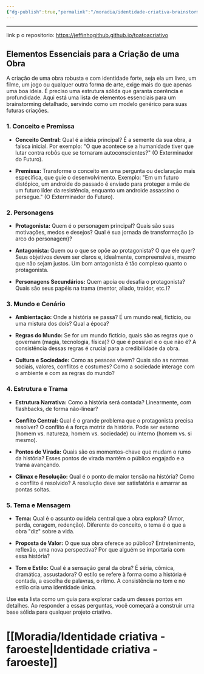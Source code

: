 ```yaml
---
{"dg-publish":true,"permalink":"/moradia/identidade-criativa-brainstorming/","tags":["gardenEntry"]}
---
```


--- 

link p o repositorio: https://jeffinhogithub.github.io/toatoacriativo
## Elementos Essenciais para a Criação de uma Obra

A criação de uma obra robusta e com identidade forte, seja ela um livro, um filme, um jogo ou qualquer outra forma de arte, exige mais do que apenas uma boa ideia. É preciso uma estrutura sólida que garanta coerência e profundidade. Aqui está uma lista de elementos essenciais para um brainstorming detalhado, servindo como um modelo genérico para suas futuras criações.

### 1. Conceito e Premissa

- **Conceito Central:** Qual é a ideia principal? É a semente da sua obra, a faísca inicial. Por exemplo: "O que acontece se a humanidade tiver que lutar contra robôs que se tornaram autoconscientes?" (O Exterminador do Futuro).
    
- **Premissa:** Transforme o conceito em uma pergunta ou declaração mais específica, que guie o desenvolvimento. Exemplo: "Em um futuro distópico, um androide do passado é enviado para proteger a mãe de um futuro líder da resistência, enquanto um androide assassino o persegue." (O Exterminador do Futuro).
    

### 2. Personagens

- **Protagonista:** Quem é o personagem principal? Quais são suas motivações, medos e desejos? Qual é sua jornada de transformação (o arco do personagem)?
    
- **Antagonista:** Quem ou o que se opõe ao protagonista? O que ele quer? Seus objetivos devem ser claros e, idealmente, compreensíveis, mesmo que não sejam justos. Um bom antagonista é tão complexo quanto o protagonista.
    
- **Personagens Secundários:** Quem apoia ou desafia o protagonista? Quais são seus papéis na trama (mentor, aliado, traidor, etc.)?
    

### 3. Mundo e Cenário

- **Ambientação:** Onde a história se passa? É um mundo real, fictício, ou uma mistura dos dois? Qual a época?
    
- **Regras do Mundo:** Se for um mundo fictício, quais são as regras que o governam (magia, tecnologia, física)? O que é possível e o que não é? A consistência dessas regras é crucial para a credibilidade da obra.
    
- **Cultura e Sociedade:** Como as pessoas vivem? Quais são as normas sociais, valores, conflitos e costumes? Como a sociedade interage com o ambiente e com as regras do mundo?
    

### 4. Estrutura e Trama

- **Estrutura Narrativa:** Como a história será contada? Linearmente, com flashbacks, de forma não-linear?
    
- **Conflito Central:** Qual é o grande problema que o protagonista precisa resolver? O conflito é a força motriz da história. Pode ser externo (homem vs. natureza, homem vs. sociedade) ou interno (homem vs. si mesmo).
    
- **Pontos de Virada:** Quais são os momentos-chave que mudam o rumo da história? Esses pontos de virada mantêm o público engajado e a trama avançando.
    
- **Clímax e Resolução:** Qual é o ponto de maior tensão na história? Como o conflito é resolvido? A resolução deve ser satisfatória e amarrar as pontas soltas.
    

### 5. Tema e Mensagem

- **Tema:** Qual é o assunto ou ideia central que a obra explora? (Amor, perda, coragem, redenção). Diferente do conceito, o tema é o que a obra "diz" sobre a vida.
    
- **Proposta de Valor:** O que sua obra oferece ao público? Entretenimento, reflexão, uma nova perspectiva? Por que alguém se importaria com essa história?
    
- **Tom e Estilo:** Qual é a sensação geral da obra? É séria, cômica, dramática, assustadora? O estilo se refere à forma como a história é contada, a escolha de palavras, o ritmo. A consistência no tom e no estilo cria uma identidade única.
    

Use esta lista como um guia para explorar cada um desses pontos em detalhes. Ao responder a essas perguntas, você começará a construir uma base sólida para qualquer projeto criativo.

# [[Moradia/Identidade criativa - faroeste\|Identidade criativa - faroeste]]
